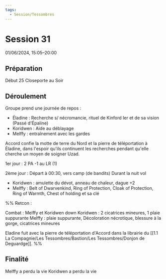 ```yaml
---
tags:
  - Session/Tessombres
---
```

# Session 31
01/06/2024, 15:05–20:00

## Préparation
Début 25 Closeporte au Soir
## Déroulement

Groupe prend une journée de repos :
- Éladine : Recherche s/ nécromancie, rituel de Kinford Ier et de sa vision (Passé d'Épaline)
- Koridwen : Aide au déblayage
- Melffy : entraînement avec les gardes

Accord confie la motte de terre du Nord et la pierre de téléportation à Éladine, dans l'espoir qu'ils continuent les recherches pendant qu'elle cherche un moyen de soigner Uzad.

1er jour : 2 PA -1 au LR (1)

2ème jour : Départ à 00:30, vers camp (de bandits)
Durant la nuit vol
- Koridwen : amulette du dévot, anneau de chaleur, dague +2
- Melffy :   Belt of Dwarvenkind, Ring of Protection, Cloak of Protection, Ring of Warmth, Chest of holding et sa clé

%% Retcon :

Combat : Melffy et Koridwen down
Koridwen : 2 cicatrices mineures, 1 plaie suppurante
Melffy : plaie suppurante, Décoloration nécrotique, blessure à la gorge, cicatrices mineures

Eladine fuit avec la pierre de téléportation d'Accord dans la librairie du [[1.1 La Compagnie/Les Tessombres/Bastion/Les Tessombres/Donjon de Deguardge]]. %%

## Finalité

Melffy a perdu la vie
Koridwen a perdu la vie